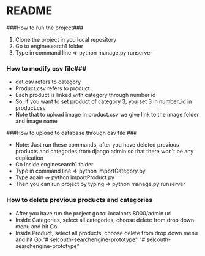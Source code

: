 # README #

###How to run the project###

1. Clone the project in you local repository
2. Go to enginesearch1 folder
3. Type in command line => python manage.py runserver

### How to modify csv file###

* dat.csv refers to category
* Product.csv refers to product
* Each product is linked with category through number id 
* So, if you want to set product of category 3, you set 3 in number_id in product.csv
* Note that to upload image in product.csv we give link to the image folder and image name


###How to upload to database through csv file ###
* Note: Just run these commands, after you have deleted previous products and categories from django admin so that there won't be any duplication
* Go inside enginesearch1 folder
* Type in command line => python importCategory.py
* Type again => python importProduct.py
* Then you can run project by typing => python manage.py runserver

### How to delete previous products and categories ###
* After you have run the project go to: localhots:8000/admin url
* Inside Categories, select all categories, choose delete from drop down menu and hit Go.
* Inside Product, select all products, choose delete from drop down menu and hit Go."# selcouth-searchengine-prototype" 
"# selcouth-searchengine-prototype" 
